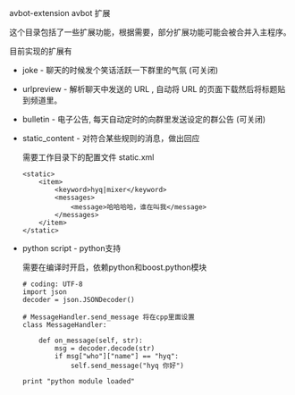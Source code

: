 avbot-extension avbot 扩展

这个目录包括了一些扩展功能，根据需要，部分扩展功能可能会被合并入主程序。

目前实现的扩展有

* joke - 聊天的时候发个笑话活跃一下群里的气氛 (可关闭)

* urlpreview - 解析聊天中发送的 URL , 自动将 URL 的页面下载然后将标题贴到频道里。

* bulletin - 电子公告, 每天自动定时的向群里发送设定的群公告 (可关闭)

* static\_content - 对符合某些规则的消息，做出回应

	需要工作目录下的配置文件 static.xml
	
	```
	<static>
		<item>
			<keyword>hyq|mixer</keyword>
			<messages>
				<message>哈哈哈哈，谁在叫我</message>
			</messages>
		</item>
	</static>
	```
	
* python script - python支持
	
	需要在编译时开启，依赖python和boost.python模块
	
	```
	# coding: UTF-8
	import json
	decoder = json.JSONDecoder()
	
	# MessageHandler.send_message 将在cpp里面设置
	class MessageHandler:
	
		def on_message(self, str):
			msg = decoder.decode(str)
			if msg["who"]["name"] == "hyq":
				self.send_message("hyq 你好")
	
	print "python module loaded"
	
	```

